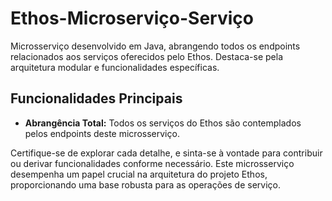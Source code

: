 # Ethos-Microserviço-Serviço

Microsserviço desenvolvido em Java, abrangendo todos os endpoints relacionados aos serviços oferecidos pelo Ethos. Destaca-se pela arquitetura modular e funcionalidades específicas.

## Funcionalidades Principais

- **Abrangência Total:** Todos os serviços do Ethos são contemplados pelos endpoints deste microsserviço.

Certifique-se de explorar cada detalhe, e sinta-se à vontade para contribuir ou derivar funcionalidades conforme necessário. Este microsserviço desempenha um papel crucial na arquitetura do projeto Ethos, proporcionando uma base robusta para as operações de serviço.
